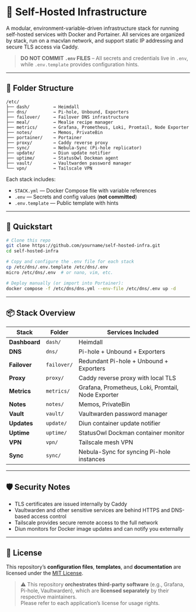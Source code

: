 # 🏡 Self-Hosted Infrastructure

A modular, environment-variable-driven infrastructure stack for running self-hosted services with Docker and Portainer. All services are organized by stack, run on a macvlan network, and support static IP addressing and secure TLS access via Caddy.

> **DO NOT COMMIT `.env` FILES** – All secrets and credentials live in `.env`, while `.env.template` provides configuration hints.

---

## 📁 Folder Structure

```
/etc/
├── dash/         → Heimdall  
├── dns/          → Pi-hole, Unbound, Exporters  
├── failover/     → Failover DNS infrastructure  
├── meal/         → Mealie recipe manager  
├── metrics/      → Grafana, Prometheus, Loki, Promtail, Node Exporter  
├── notes/        → Memos, PrivateBin  
├── portainer/    → Portainer  
├── proxy/        → Caddy reverse proxy  
├── sync/         → Nebula-Sync (Pi-hole replicator)  
├── update/       → Diun update notifier  
├── uptime/       → StatusOwl Dockman agent  
├── vault/        → Vaultwarden password manager  
└── vpn/          → Tailscale VPN  
```

Each stack includes:
- `STACK.yml` — Docker Compose file with variable references  
- `.env` — Secrets and config values (**not committed**)  
- `.env.template` — Public template with hints

---

## 🚀 Quickstart

```bash
# Clone this repo
git clone https://github.com/yourname/self-hosted-infra.git
cd self-hosted-infra

# Copy and configure the .env file for each stack
cp /etc/dns/.env.template /etc/dns/.env
micro /etc/dns/.env  # or nano, vim, etc.

# Deploy manually (or import into Portainer):
docker compose -f /etc/dns/dns.yml --env-file /etc/dns/.env up -d
```

---

## 📦 Stack Overview

| Stack         | Folder        | Services Included                                  |
|---------------|---------------|----------------------------------------------------|
| **Dashboard** | `dash/`       | Heimdall                                           |
| **DNS**       | `dns/`        | Pi-hole + Unbound + Exporters                      |
| **Failover**  | `failover/`   | Redundant Pi-hole + Unbound + Exporters            |
| **Proxy**     | `proxy/`      | Caddy reverse proxy with local TLS                 |
| **Metrics**   | `metrics/`    | Grafana, Prometheus, Loki, Promtail, Node Exporter |
| **Notes**     | `notes/`      | Memos, PrivateBin                                  |
| **Vault**     | `vault/`      | Vaultwarden password manager                       |
| **Updates**   | `update/`     | Diun container update notifier                     |
| **Uptime**    | `uptime/`     | StatusOwl Dockman container monitor                |
| **VPN**       | `vpn/`        | Tailscale mesh VPN                                 |
| **Sync**      | `sync/`       | Nebula-Sync for syncing Pi-hole instances          |

---

## 🛡️ Security Notes

- TLS certificates are issued internally by Caddy  
- Vaultwarden and other sensitive services are behind HTTPS and DNS-based access control  
- Tailscale provides secure remote access to the full network  
- Diun monitors for Docker image updates and can notify you externally  

---

## 📄 License

This repository’s **configuration files**, **templates**, and **documentation** are licensed under the [MIT License](LICENSE).

> ⚠️ This repository **orchestrates third-party software** (e.g., Grafana, Pi-hole, Vaultwarden), which are **licensed separately** by their respective maintainers.  
> Please refer to each application’s license for usage rights.

